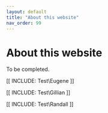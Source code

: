 ```yaml
---
layout: default
title: "About this website"
nav_order: 99
---
```

# About this website

To be completed.  
  
[[ INCLUDE: Test\Eugene ]]
  
[[ INCLUDE: Test\Gillian ]]
  
[[ INCLUDE: Test\Randall ]]  